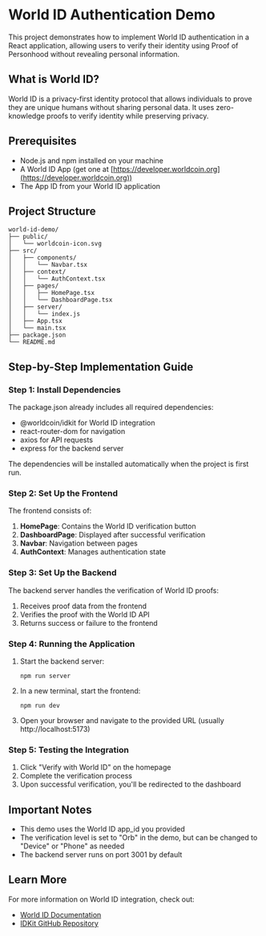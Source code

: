 # World ID Authentication Demo

This project demonstrates how to implement World ID authentication in a React application, allowing users to verify their identity using Proof of Personhood without revealing personal information.

## What is World ID?

World ID is a privacy-first identity protocol that allows individuals to prove they are unique humans without sharing personal data. It uses zero-knowledge proofs to verify identity while preserving privacy.

## Prerequisites

- Node.js and npm installed on your machine
- A World ID App (get one at [https://developer.worldcoin.org](https://developer.worldcoin.org))
- The App ID from your World ID application

## Project Structure

```
world-id-demo/
├── public/
│   └── worldcoin-icon.svg
├── src/
│   ├── components/
│   │   └── Navbar.tsx
│   ├── context/
│   │   └── AuthContext.tsx
│   ├── pages/
│   │   ├── HomePage.tsx
│   │   └── DashboardPage.tsx
│   ├── server/
│   │   └── index.js
│   ├── App.tsx
│   └── main.tsx
├── package.json
└── README.md
```

## Step-by-Step Implementation Guide

### Step 1: Install Dependencies

The package.json already includes all required dependencies:
- @worldcoin/idkit for World ID integration
- react-router-dom for navigation
- axios for API requests
- express for the backend server

The dependencies will be installed automatically when the project is first run.

### Step 2: Set Up the Frontend

The frontend consists of:
1. **HomePage**: Contains the World ID verification button
2. **DashboardPage**: Displayed after successful verification
3. **Navbar**: Navigation between pages
4. **AuthContext**: Manages authentication state

### Step 3: Set Up the Backend

The backend server handles the verification of World ID proofs:
1. Receives proof data from the frontend
2. Verifies the proof with the World ID API
3. Returns success or failure to the frontend

### Step 4: Running the Application

1. Start the backend server:
   ```
   npm run server
   ```

2. In a new terminal, start the frontend:
   ```
   npm run dev
   ```

3. Open your browser and navigate to the provided URL (usually http://localhost:5173)

### Step 5: Testing the Integration

1. Click "Verify with World ID" on the homepage
2. Complete the verification process
3. Upon successful verification, you'll be redirected to the dashboard

## Important Notes

- This demo uses the World ID app_id you provided
- The verification level is set to "Orb" in the demo, but can be changed to "Device" or "Phone" as needed
- The backend server runs on port 3001 by default

## Learn More

For more information on World ID integration, check out:
- [World ID Documentation](https://docs.worldcoin.org/id/cloud)
- [IDKit GitHub Repository](https://github.com/worldcoin/idkit)